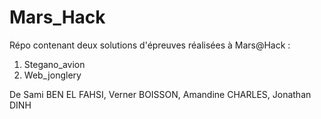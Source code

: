 # Mars_Hack

Répo contenant deux solutions d'épreuves réalisées à Mars@Hack : 

1. Stegano_avion
2. Web_jonglery


De Sami BEN EL FAHSI, Verner BOISSON, Amandine CHARLES, Jonathan DINH 
